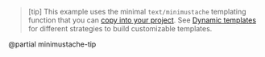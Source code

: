 > [tip]
> This example uses the minimal `text/minimustache` templating function
> that you can [copy into your project](/templates#template-engine-example).
> See [Dynamic templates](/templates#dynamic) for different strategies to build customizable templates.

@partial minimustache-tip
